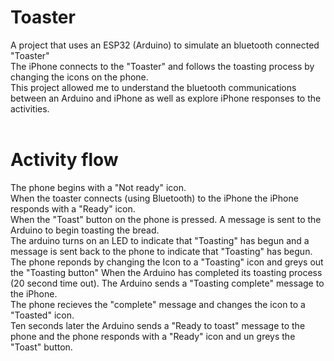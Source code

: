 # Toaster
A project that uses an ESP32 (Arduino) to simulate an bluetooth connected "Toaster"<br/>
The iPhone connects to the "Toaster" and follows the toasting process by changing the icons on the phone.<br/>
This project allowed me to understand the bluetooth communications between an Arduino and iPhone as well as explore iPhone responses to the activities.<br/><br/>
# Activity flow
The phone begins with a "Not ready" icon.<br/>
When the toaster connects (using Bluetooth) to the iPhone the iPhone responds with a "Ready" icon.<br/>
When the "Toast" button on the phone is pressed. A message is sent to the Arduino to begin toasting the bread.<br/>
The arduino turns on an LED to indicate that "Toasting" has begun and a message is sent back to the phone to indicate that "Toasting" has begun.<br/>
The phone reponds by changing the Icon to a "Toasting" icon and greys out the "Toasting button"
When the  Arduino has completed its toasting process (20 second time out). The Arduino sends a "Toasting complete" message to the iPhone.<br/>
The phone recieves the "complete" message and changes the icon to a "Toasted" icon.<br/>
Ten seconds later the Arduino sends a "Ready to toast" message to the phone and the phone responds with a "Ready" icon and un greys the "Toast" button.<br/>
